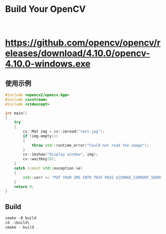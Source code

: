 # Build Your OpenCV

<br>

# https://github.com/opencv/opencv/releases/download/4.10.0/opencv-4.10.0-windows.exe

## 使用示例

```cpp
#include <opencv2/opencv.hpp>
#include <iostream>
#include <stdexcept>

int main()
{
    try
    {
        cv::Mat img = cv::imread("test.jpg");
        if (img.empty())
        {
            throw std::runtime_error("Could not read the image");
        }
        cv::imshow("Display window", img);
        cv::waitKey(0);
    }
    catch (const std::exception &e)
    {
        std::cerr << "PUT YOUR IMG INTO THIS PASS ${CMAKE_CURRENT_SOURCE_DIR}/opencv/build/Debug\nOpenCV " << e.what() << std::endl;
    }
    return 0;
}
```

## Build

```cpp
cmake -B build
cd .\build\
cmake --build .
```
